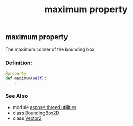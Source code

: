 ﻿---
title: maximum property
second_title: Aspose.3D for Python via .NET API References
description: 
type: docs
weight: 70
url: /python-net/aspose.threed.utilities/boundingbox2d/maximum/
is_root: false
---

## maximum property


The maximum corner of the bounding box
### Definition:
```python
@property
def maximum(self):
    ...
```

### See Also
* module [aspose.threed.utilities](../../)
* class [BoundingBox2D](/3d/python-net/aspose.threed.utilities/boundingbox2d)
* class [Vector2](/3d/python-net/aspose.threed.utilities/vector2)
